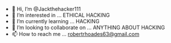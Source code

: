 - 👋 Hi, I’m @Jackthehacker111
- 👀 I’m interested in ... ETHICAL HACKING
- 🌱 I’m currently learning ... HACKING 
- 💞️ I’m looking to collaborate on ... ANYTHING ABOUT HACKING
- 📫 How to reach me ... robertrhoades63@gmail.com

<!---
Jackthehacker111/Jackthehacker111 is a ✨ special ✨ repository because its `README.md` (this file) appears on your GitHub profile.
You can click the Preview link to take a look at your changes.
--->
